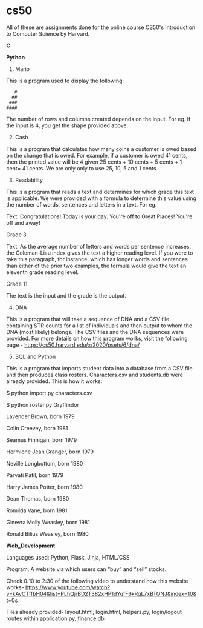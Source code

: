 # cs50
All of these are assignments done for the online course CS50's Introduction to Computer Science by Harvard. 

**C**

**Python**
1) Mario

This is a program used to display the following:

       #     
      ##    
     ###   
    ####   
    
The number of rows and columns created depends on the input. For eg. if the input is 4, you get the shape provided above.

2) Cash

This is a program that calculates how many coins a customer is owed based on the change that is owed. For example, if a customer is owed 41 cents, then the printed value will be 4 given 25 cents + 10 cents + 5 cents + 1 cent= 41 cents. We are only only to use 25, 10, 5 and 1 cents. 

3) Readability

This is a program that reads a text and determines for which grade this text is applicable. We were provided with a formula to determine this value using the
number of words, sentences and letters in a text.
For eg.

Text: Congratulations! Today is your day. You're off to Great Places! You're off and away!

Grade 3

Text: As the average number of letters and words per sentence increases, the Coleman-Liau index gives the text a higher reading level. If you were to take this paragraph, for instance, which has longer words and sentences than either of the prior two examples, the formula would give the text an eleventh grade reading level.

Grade 11

The text is the input and the grade is the output.

4) DNA

This is a program that will take a sequence of DNA and a CSV file containing STR counts for a list of individuals and then output
to whom the DNA (most likely) belongs. The CSV files and the DNA sequences were provided. 
For more details on how this program works, visit the following page - https://cs50.harvard.edu/x/2020/psets/6/dna/

5) SQL and Python

This is a program that imports student data into a database from a CSV file and then produces class rosters.
Characters.csv and students.db were already provided. This is how it works:

$ python import.py characters.csv

$ python roster.py Gryffindor

Lavender Brown, born 1979

Colin Creevey, born 1981

Seamus Finnigan, born 1979

Hermione Jean Granger, born 1979

Neville Longbottom, born 1980

Parvati Patil, born 1979

Harry James Potter, born 1980

Dean Thomas, born 1980

Romilda Vane, born 1981

Ginevra Molly Weasley, born 1981

Ronald Bilius Weasley, born 1980

**Web_Development**

Languages used: Python, Flask, Jinja, HTML/CSS

Program: A website via which users can “buy” and “sell” stocks. 

Check 0:10 to 2:30 of the following video to understand how this website works- https://www.youtube.com/watch?v=kAvCTffbH04&list=PLhQjrBD2T382xHP1dYqfF6kRqL7xBTQNJ&index=10&t=0s

Files already provided- layout.html, login.html, helpers.py, login/logout routes within application.py, finance.db
